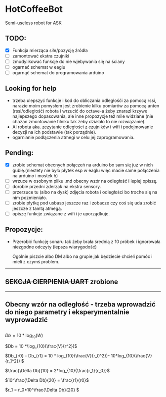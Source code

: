# HotCoffeeBot
Semi-useless robot for ASK

## TODO:
- [X] Funkcja mierząca siłe/pozycję źródła
- [ ] zamontować ekstra czujniki 
- [ ] zmodylikować funkcje do nie wjebywania się na ściany
- [ ] ogarnać schemat w eaglu
- [ ] ogarnąć schemat do programowania arduino

## Looking for help 
- trzeba ulepszyć funkcje i kod do obliczania odległośći za pomocą rssi, narazie moim pomysłem jest zrobienie kilku pomiarów za pomocą anten (rssi/odległość) robota i wrzucić do octave-a żeby znarazl krzywe najlepszego dopasowania, ale inne propozycje też mile widziane (nie chazan zmontowanie filniku tak żeby działało to nie rozwiązanie).
- AI robota aka. zczytanie odległości z czujników i wifi i podojmowanie decyzji na ich podstawie (tak porządnie).
- ogarnianie podłączenia atmegi w celu jej zaprogramowania.

## Pending:
- [X] zrobie schemat obecnych połączeń na arduino bo sam się już w nich gubię.(niestety nie było płytek esp w eaglu więc macie same połączenia na arduino i mostek h)
- [ ] wrzuce w osobnym pliku .md obecny wzór na odległość i lepiej opiszę.
- [ ] dorobie przedni zderzak na ekstra sensory.
- [ ] przerzuce tu (albo na dysk) zdjęcia robota i odległości bo troche się na nim pozmieniało.
- [ ] zrobie płytkę pod usbasp jeszcze raz i zobacze czy coś się uda zrobić jeszcze z tamtą atmegą.
- [ ] opiszę funkcje związane z wifi i je uporządkuje.

## Propozycje: 
- Przerobić funkcję sonaru tak żeby brała średnią z 10 próbek i ignorowała niezgodne odczyty (lepsza wiarygodość)

    Ogólnie piszcie albo DM albo na grupie jak będziecie chcieli pomóc i mieli z czymś problem.
---
## ~~SEKCJA CIERPIENIA UART~~ zrobione 
---
## Obecny wzór na odległość - trzeba wprowadzić  do niego parametry i eksperymentalnie wyprowadzić
## 

$Db = 10* \log_{10}(W)$

$Db = 10 *\log_{10}(\frac{V}{r^2})$

$Db_{r0} - Db_{r1} = 10 * log_{10}(\frac{V}{r_0^2})- 10*log_{10}(\frac{V}{r_1^2}) $

$\frac{\Delta Db}{10} = 2*log_{10}{\frac{r_1}{r_0}}$

$10^\frac{\Delta Db}{20} = \frac{r1}{r0}$

$r_1 = r_0*10^\frac{\Delta Db}{20} $


